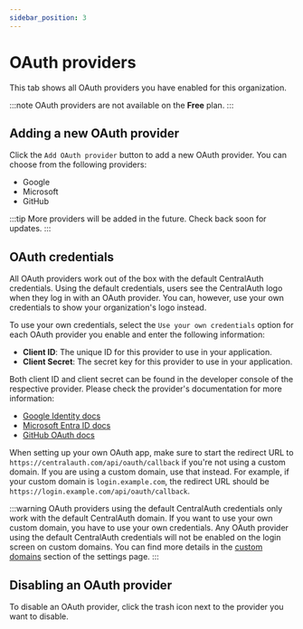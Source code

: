 ```yaml
---
sidebar_position: 3
---
```


# OAuth providers

This tab shows all OAuth providers you have enabled for this organization.

:::note
OAuth providers are not available on the **Free** plan.
:::

## Adding a new OAuth provider

Click the `Add OAuth provider` button to add a new OAuth provider. You can choose from the following providers:

- Google
- Microsoft
- GitHub

:::tip
More providers will be added in the future. Check back soon for updates.
:::

## OAuth credentials

All OAuth providers work out of the box with the default CentralAuth credentials. Using the default credentials, users see the CentralAuth logo when they log in with an OAuth provider. You can, however, use your own credentials to show your organization's logo instead. 

To use your own credentials, select the `Use your own credentials` option for each OAuth provider you enable and enter the following information:

- **Client ID**: The unique ID for this provider to use in your application.
- **Client Secret**: The secret key for this provider to use in your application.

Both client ID and client secret can be found in the developer console of the respective provider. Please check the provider's documentation for more information:

- [Google Identity docs](https://developers.google.com/identity/protocols/oauth2)
- [Microsoft Entra ID docs](https://learn.microsoft.com/en-us/entra/identity-platform/quickstart-register-app)
- [GitHub OAuth docs](https://docs.github.com/en/apps/oauth-apps/building-oauth-apps/creating-an-oauth-app)

When setting up your own OAuth app, make sure to start the redirect URL to `https://centralauth.com/api/oauth/callback` if you're not using a custom domain. If you are using a custom domain, use that instead. For example, if your custom domain is `login.example.com`, the redirect URL should be `https://login.example.com/api/oauth/callback`.

:::warning
OAuth providers using the default CentralAuth credentials only work with the default CentralAuth domain. If you want to use your own custom domain, you have to use your own credentials. Any OAuth provider using the default CentralAuth credentials will not be enabled on the login screen on custom domains. You can find more details in the [custom domains](/admin/dashboard/organization/settings#custom-domains) section of the settings page.
:::

## Disabling an OAuth provider

To disable an OAuth provider, click the trash icon next to the provider you want to disable.